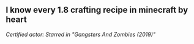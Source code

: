 **I know every 1.8 crafting recipe in minecraft by heart**
---
_Certified actor: Starred in "Gangsters And Zombies (2019)"_ 

